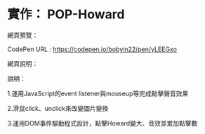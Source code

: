 # 實作： POP-Howard
網頁預覽：

CodePen URL : https://codepen.io/bobyin22/pen/yLEEGxo

網頁說明：

說明：

1.運用JavaScript的event listener與mouseup等完成點擊聲音效果

2.滑鼠click、unclick來改變圖片變換

3.運用DOM事件驅動程式設計，點擊Howard變大、音效並累加點擊數
